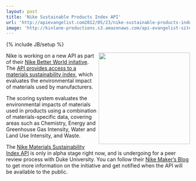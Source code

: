 ```yaml
---
layout: post
title: 'Nike Sustainable Products Index API'
url: 'http://apievangelist.com2012/05/23/nike-sustainable-products-index-api/'
image: 'http://kinlane-productions.s3.amazonaws.com/api-evangelist-site/blog/Nike-Makers.png'
---
```

{% include JB/setup %}
<p>
     <a href="http://nikemakers.tumblr.com/"><img src="http://kinlane-productions.s3.amazonaws.com/api-evangelist/nike/Nike-Makers.png"  width="250" align="right" /></a>
</p>
<p>
     Nike is working on a new API as part of their <a title="Nike Better World initative" href="http://www.nikebetterworld.com/">Nike Better World initative</a>. The <a title="API provides access to a materials sustainability index" href="http://nikemsiapi.nikebetterworld.com/">API provides access to a materials sustainability index</a>, which evaluates the environmental impact of materials used by manufacturers.
</p>
<p>
     The scoring system evaluates the environmental impacts of materials used in products using a combination of materials-specific data, covering areas such as Chemistry, Energy and Greenhouse Gas Intensity, Water and Land Use Intensity, and Waste.
</p>
<p>
     The <a title="Nike Materials Sustainability Index API" href="http://nikemsiapi.nikebetterworld.com/">Nike Materials Sustainability Index API</a> is only in alpha stage right now, and is undergoing for a peer review process with Duke University. You can follow their <a title="Nike Makers Blog" href="http://nikemakers.tumblr.com/">Nike Maker’s Blog</a> to get more information on the initiative and get notified when the API will be available to the public.
</p>

